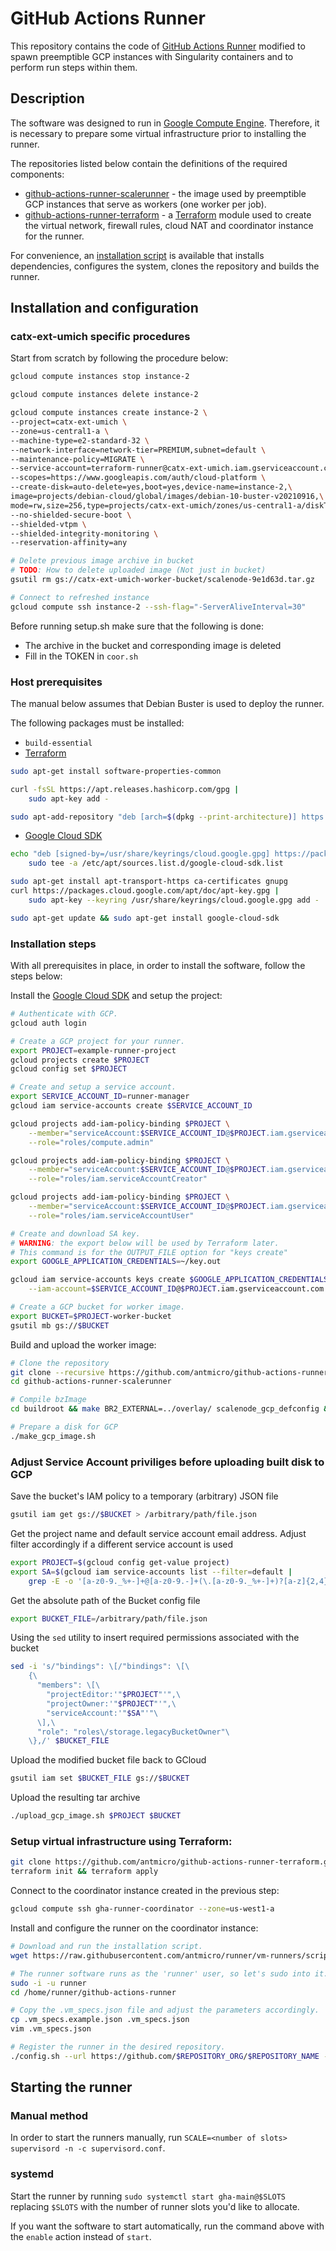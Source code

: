 # GitHub Actions Runner

This repository contains the code of [GitHub Actions Runner](https://github.com/actions/runner.git) modified to spawn preemptible GCP instances with Singularity containers and to perform run steps within them.

## Description

The software was designed to run in [Google Compute Engine](https://cloud.google.com/compute).
Therefore, it is necessary to prepare some virtual infrastructure prior to installing the runner.

The repositories listed below contain the definitions of the required components:

* [github-actions-runner-scalerunner](https://github.com/antmicro/github-actions-runner-scalerunner) - the image used by preemptible GCP instances that serve as workers (one worker per job).
* [github-actions-runner-terraform](https://github.com/antmicro/github-actions-runner-terraform) - a [Terraform](https://www.terraform.io/) module used to create the virtual network, firewall rules, cloud NAT and coordinator instance for the runner.

For convenience, an [installation script](https://raw.githubusercontent.com/antmicro/runner/vm-runners/scripts/install.sh) is available that installs dependencies, configures the system, clones the repository and builds the runner.


## Installation and configuration

### catx-ext-umich specific procedures

Start from scratch by following the procedure below:

``` bash
gcloud compute instances stop instance-2

gcloud compute instances delete instance-2

gcloud compute instances create instance-2 \
--project=catx-ext-umich \
--zone=us-central1-a \
--machine-type=e2-standard-32 \
--network-interface=network-tier=PREMIUM,subnet=default \
--maintenance-policy=MIGRATE \
--service-account=terraform-runner@catx-ext-umich.iam.gserviceaccount.com \
--scopes=https://www.googleapis.com/auth/cloud-platform \
--create-disk=auto-delete=yes,boot=yes,device-name=instance-2,\
image=projects/debian-cloud/global/images/debian-10-buster-v20210916,\
mode=rw,size=256,type=projects/catx-ext-umich/zones/us-central1-a/diskTypes/pd-balanced \
--no-shielded-secure-boot \
--shielded-vtpm \
--shielded-integrity-monitoring \
--reservation-affinity=any

# Delete previous image archive in bucket
# TODO: How to delete uploaded image (Not just in bucket)
gsutil rm gs://catx-ext-umich-worker-bucket/scalenode-9e1d63d.tar.gz

# Connect to refreshed instance
gcloud compute ssh instance-2 --ssh-flag="-ServerAliveInterval=30"
```

Before running setup.sh make sure that the following is done:
- The archive in the bucket and corresponding image is deleted
- Fill in the TOKEN in `coor.sh`


### Host prerequisites

The manual below assumes that Debian Buster is used to deploy the runner.

The following packages must be installed:

* `build-essential`
* [Terraform](https://www.terraform.io/docs/cli/install/apt.html)
```bash
sudo apt-get install software-properties-common

curl -fsSL https://apt.releases.hashicorp.com/gpg | 
    sudo apt-key add -

sudo apt-add-repository "deb [arch=$(dpkg --print-architecture)] https://apt.releases.hashicorp.com $(lsb_release -cs) main"
```
* [Google Cloud SDK](https://cloud.google.com/sdk/docs/install#deb)
```bash
echo "deb [signed-by=/usr/share/keyrings/cloud.google.gpg] https://packages.cloud.google.com/apt cloud-sdk main" | 
    sudo tee -a /etc/apt/sources.list.d/google-cloud-sdk.list

sudo apt-get install apt-transport-https ca-certificates gnupg
curl https://packages.cloud.google.com/apt/doc/apt-key.gpg | 
    sudo apt-key --keyring /usr/share/keyrings/cloud.google.gpg add -

sudo apt-get update && sudo apt-get install google-cloud-sdk
```

### Installation steps

With all prerequisites in place, in order to install the software, follow the steps below:

Install the [Google Cloud SDK](https://cloud.google.com/sdk/docs/install#deb) and setup the project:

```bash
# Authenticate with GCP.
gcloud auth login

# Create a GCP project for your runner.
export PROJECT=example-runner-project
gcloud projects create $PROJECT
gcloud config set $PROJECT

# Create and setup a service account.
export SERVICE_ACCOUNT_ID=runner-manager
gcloud iam service-accounts create $SERVICE_ACCOUNT_ID

gcloud projects add-iam-policy-binding $PROJECT \
    --member="serviceAccount:$SERVICE_ACCOUNT_ID@$PROJECT.iam.gserviceaccount.com" \
    --role="roles/compute.admin"

gcloud projects add-iam-policy-binding $PROJECT \
    --member="serviceAccount:$SERVICE_ACCOUNT_ID@$PROJECT.iam.gserviceaccount.com" \
    --role="roles/iam.serviceAccountCreator"

gcloud projects add-iam-policy-binding $PROJECT \
    --member="serviceAccount:$SERVICE_ACCOUNT_ID@$PROJECT.iam.gserviceaccount.com" \
    --role="roles/iam.serviceAccountUser"

# Create and download SA key.
# WARNING: the export below will be used by Terraform later.
# This command is for the OUTPUT_FILE option for "keys create"
export GOOGLE_APPLICATION_CREDENTIALS=~/key.out

gcloud iam service-accounts keys create $GOOGLE_APPLICATION_CREDENTIALS \
    --iam-account=$SERVICE_ACCOUNT_ID@$PROJECT.iam.gserviceaccount.com

# Create a GCP bucket for worker image.
export BUCKET=$PROJECT-worker-bucket
gsutil mb gs://$BUCKET
```

Build and upload the worker image:

```bash
# Clone the repository
git clone --recursive https://github.com/antmicro/github-actions-runner-scalerunner.git
cd github-actions-runner-scalerunner

# Compile bzImage
cd buildroot && make BR2_EXTERNAL=../overlay/ scalenode_gcp_defconfig && make

# Prepare a disk for GCP
./make_gcp_image.sh
```

### Adjust Service Account priviliges before uploading built disk to GCP

Save the bucket's IAM policy to a temporary (arbitrary) JSON file
```bash
gsutil iam get gs://$BUCKET > /arbitrary/path/file.json
```
Get the project name and default service account email address. Adjust filter accordingly if a different service account is used
```bash
export PROJECT=$(gcloud config get-value project)
export SA=$(gcloud iam service-accounts list --filter=default | 
    grep -E -o '[a-z0-9._%+-]+@[a-z0-9.-]+(\.[a-z0-9._%+-]+)?[a-z]{2,4}')
```
Get the absolute path of the Bucket config file
```bash
export BUCKET_FILE=/arbitrary/path/file.json
```
Using the `sed` utility to insert required permissions associated with the bucket
```bash
sed -i 's/"bindings": \[/"bindings": \[\
    {\
      "members": \[\
        "projectEditor:'"$PROJECT"'",\
        "projectOwner:'"$PROJECT"'",\
        "serviceAccount:'"$SA"'"\
      \],\
      "role": "roles\/storage.legacyBucketOwner"\
    \},/' $BUCKET_FILE
```
Upload the modified bucket file back to GCloud
```bash
gsutil iam set $BUCKET_FILE gs://$BUCKET
```
Upload the resulting tar archive

```bash
./upload_gcp_image.sh $PROJECT $BUCKET
```

### Setup virtual infrastructure using Terraform:
```bash
git clone https://github.com/antmicro/github-actions-runner-terraform.git
terraform init && terraform apply
```

Connect to the coordinator instance created in the previous step:

```bash
gcloud compute ssh gha-runner-coordinator --zone=us-west1-a
```

Install and configure the runner on the coordinator instance:

```bash
# Download and run the installation script.
wget https://raw.githubusercontent.com/antmicro/runner/vm-runners/scripts/install.sh | bash

# The runner software runs as the 'runner' user, so let's sudo into it.
sudo -i -u runner
cd /home/runner/github-actions-runner

# Copy the .vm_specs.json file and adjust the parameters accordingly.
cp .vm_specs.example.json .vm_specs.json
vim .vm_specs.json

# Register the runner in the desired repository.
./config.sh --url https://github.com/$REPOSITORY_ORG/$REPOSITORY_NAME --token $TOKEN --num $SLOTS
```

## Starting the runner

### Manual method

In order to start the runners manually, run `SCALE=<number of slots> supervisord -n -c supervisord.conf`.

### systemd

Start the runner by running `sudo systemctl start gha-main@$SLOTS` replacing `$SLOTS` with the number of runner slots you'd like to allocate.

If you want the software to start automatically, run the command above with the `enable` action instead of `start`.
